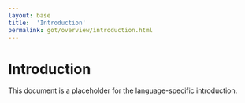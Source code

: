 ```yaml
---
layout: base
title:  'Introduction'
permalink: got/overview/introduction.html
---
```


# Introduction

This document is a placeholder for the language-specific introduction.
